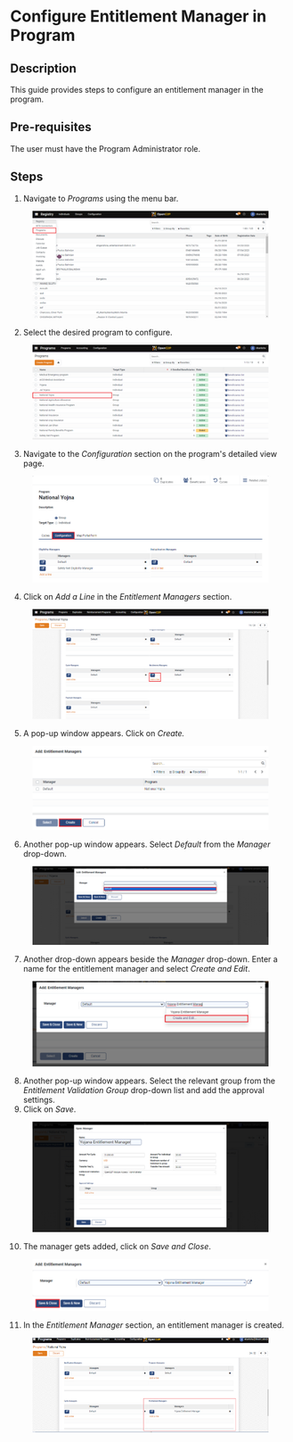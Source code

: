 # Configure Entitlement Manager in Program

## Description

This guide provides steps to configure an entitlement manager in the program.

## Pre-requisites

The user must have the Program Administrator role.

## Steps

1. Navigate to _Programs_ using the menu bar.

<figure><img src="../../.gitbook/assets/home-page-openg2p.png" alt=""><figcaption></figcaption></figure>

2. Select the desired program to configure.

<figure><img src="../../.gitbook/assets/all-programs-openg2p (3).png" alt=""><figcaption></figcaption></figure>

3. Navigate to the _Configuration_ section on the program's detailed view page.

<figure><img src="../../.gitbook/assets/configure-entitlement-voucher-configuration (3).png" alt=""><figcaption></figcaption></figure>

4. Click on _Add a Line_ in the _Entitlement Managers_ section.

<figure><img src="../../.gitbook/assets/entitlement-manager-addaline (1).PNG" alt=""><figcaption></figcaption></figure>

5. A pop-up window appears. Click on _Create._

<figure><img src="../../.gitbook/assets/configure-entitlement-voucher-popup (1).png" alt=""><figcaption></figcaption></figure>

6. Another pop-up window appears. Select _Default_ from the _Manager_ drop-down.

<figure><img src="../../.gitbook/assets/entitlement-manager-default (3).png" alt=""><figcaption></figcaption></figure>

7. Another drop-down appears beside the _Manager_ drop-down. Enter a name for the entitlement manager and select _Create and Edit_.

<figure><img src="../../.gitbook/assets/create-edit-entitlement.PNG" alt=""><figcaption></figcaption></figure>

8. Another pop-up window appears. Select the relevant group from the _Entitlement Validation Group_ drop-down list and add the approval settings.
9. Click on _Save_.

<figure><img src="../../.gitbook/assets/default-entitlement-manager.PNG" alt=""><figcaption></figcaption></figure>

10. The manager gets added, click on _Save and Close_.

<figure><img src="../../.gitbook/assets/entitlemet-manager-save-close.PNG" alt=""><figcaption></figcaption></figure>

11. In the _Entitlement Manager_ section, an entitlement manager is created.

<figure><img src="../../.gitbook/assets/default-entitlement-manager (1).png" alt=""><figcaption></figcaption></figure>
